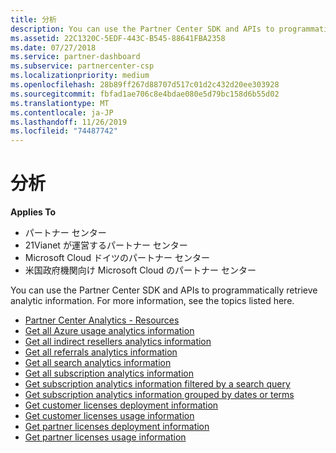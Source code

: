 ```yaml
---
title: 分析
description: You can use the Partner Center SDK and APIs to programmatically retrieve analytic information. For more information, see the topics listed here.
ms.assetid: 22C1320C-5EDF-443C-B545-88641FBA2358
ms.date: 07/27/2018
ms.service: partner-dashboard
ms.subservice: partnercenter-csp
ms.localizationpriority: medium
ms.openlocfilehash: 28b89ff267d88707d517c01d2c432d20ee303928
ms.sourcegitcommit: fbfad1ae706c8e4bdae080e5d79bc158d6b55d02
ms.translationtype: MT
ms.contentlocale: ja-JP
ms.lasthandoff: 11/26/2019
ms.locfileid: "74487742"
---
```

# <a name="analytics"></a>分析


**Applies To**

 - パートナー センター
 - 21Vianet が運営するパートナー センター
 - Microsoft Cloud ドイツのパートナー センター
 - 米国政府機関向け Microsoft Cloud のパートナー センター

You can use the Partner Center SDK and APIs to programmatically retrieve analytic information. For more information, see the topics listed here.

- [Partner Center Analytics - Resources](partner-center-analytics-resources.md)
- [Get all Azure usage analytics information](get-all-azure-usage-analytics.md)
- [Get all indirect resellers analytics information](get-all-indirect-resellers-analytics.md)
- [Get all referrals analytics information](get-all-referrals-analytics.md)
- [Get all search analytics information](get-all-search-analytics.md)
- [Get all subscription analytics information](get-all-subscription-analytics.md)  
- [Get subscription analytics information filtered by a search query](get-subscription-analytics-by-search-query.md)  
- [Get subscription analytics information grouped by dates or terms](get-subscription-analytics-grouped-by-dates-or-terms.md)  
- [Get customer licenses deployment information](get-customer-licenses-deployment-information.md)
- [Get customer licenses usage information](get-customer-licenses-usage-information.md)
- [Get partner licenses deployment information](get-partner-licenses-deployment-information.md)
- [Get partner licenses usage information](get-partner-licenses-usage-information.md)

